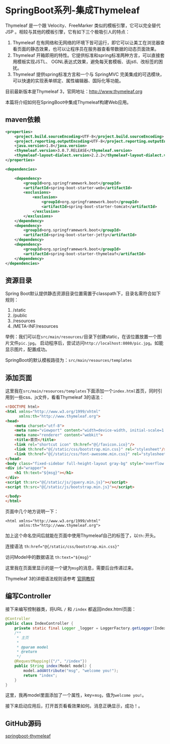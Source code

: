 # SpringBoot系列-集成Thymeleaf

Thymeleaf 是一个跟 Velocity、FreeMarker 类似的模板引擎，它可以完全替代 JSP 。相较与其他的模板引擎，它有如下三个极吸引人的特点：

1. Thymeleaf 在有网络和无网络的环境下皆可运行，即它可以让美工在浏览器查看页面的静态效果，也可以让程序员在服务器查看带数据的动态页面效果。
2. Thymeleaf 开箱即用的特性。它提供标准和spring标准两种方言，可以直接套用模板实现JSTL、 OGNL表达式效果，避免每天套模板、该jstl、改标签的困扰。
3. Thymeleaf 提供spring标准方言和一个与 SpringMVC 完美集成的可选模块，可以快速的实现表单绑定、属性编辑器、国际化等功能。

目前最新版本是Thymeleaf 3，官网地址：<http://www.thymeleaf.org>

本篇将介绍如何在SpringBoot中集成Thymeleaf构建Web应用。

## maven依赖

```xml
<properties>
    <project.build.sourceEncoding>UTF-8</project.build.sourceEncoding>
    <project.reporting.outputEncoding>UTF-8</project.reporting.outputEncoding>
    <java.version>1.8</java.version>
    <thymeleaf.version>3.0.7.RELEASE</thymeleaf.version>
    <thymeleaf-layout-dialect.version>2.2.2</thymeleaf-layout-dialect.version>
</properties>

<dependencies>

    <dependency>
        <groupId>org.springframework.boot</groupId>
        <artifactId>spring-boot-starter-web</artifactId>
        <exclusions>
            <exclusion>
                <groupId>org.springframework.boot</groupId>
                <artifactId>spring-boot-starter-tomcat</artifactId>
            </exclusion>
        </exclusions>
    </dependency>
    <dependency>
        <groupId>org.springframework.boot</groupId>
        <artifactId>spring-boot-starter-jetty</artifactId>
    </dependency>
    <dependency>
        <groupId>org.springframework.boot</groupId>
        <artifactId>spring-boot-starter-thymeleaf</artifactId>
    </dependency>
</dependencies>
```

## 资源目录

Spring Boot默认提供静态资源目录位置需置于classpath下，目录名需符合如下规则：

1. /static
1. /public
1. /resources
1. /META-INF/resources

举例：我们可以在`src/main/resources/`目录下创建static，在该位置放置一个图片文件`pic.jpg`。 启动程序后，尝试访问`http://localhost:8080/pic.jpg`。如能显示图片，配置成功。

SpringBoot的默认模板路径为：`src/main/resources/templates`

## 添加页面

这里我在`src/main/resources/templates`下面添加一个`index.html`首页，同时引用到一些css、js文件，看看Thymeleaf 3的语法：

```html
<!DOCTYPE html>
<html xmlns="http://www.w3.org/1999/xhtml"
      xmlns:th="http://www.thymeleaf.org">
<head>
    <meta charset="utf-8">
    <meta name="viewport" content="width=device-width, initial-scale=1.0">
    <meta name="renderer" content="webkit">
    <title>首页</title>
    <link rel="shortcut icon" th:href="@{/favicon.ico}"/>
    <link th:href="@{/static/css/bootstrap.min.css}" rel="stylesheet"/>
    <link th:href="@{/static/css/font-awesome.min.css}" rel="stylesheet"/>
</head>
<body class="fixed-sidebar full-height-layout gray-bg" style="overflow:hidden">
<div id="wrapper">
    <h1 th:text="${msg}"></h1>
</div>
<script th:src="@{/static/js/jquery.min.js}"></script>
<script th:src="@{/static/js/bootstrap.min.js}"></script>

</body>
</html>
```

页面中几个地方说明一下：

```
<html xmlns="http://www.w3.org/1999/xhtml"
      xmlns:th="http://www.thymeleaf.org">
```

加上这个命名空间后就能在页面中使用Thymeleaf自己的标签了，以`th:`开头。

连接语法 `th:href="@{/static/css/bootstrap.min.css}"`

访问Model中的数据语法 `th:text="${msg}"`

这里我在页面里显示的是一个键为`msg`的消息，需要后台传递过来。

Thymeleaf 3的详细语法规则请参考 [官网教程](http://www.thymeleaf.org/doc/tutorials/3.0/usingthymeleaf.html)

## 编写Controller

接下来编写控制器类，将URL `/` 和 `/index` 都返回index.html页面：

``` java
@Controller
public class IndexController {
    private static final Logger _logger = LoggerFactory.getLogger(IndexController.class);
    /**
     * 主页
     *
     * @param model
     * @return
     */
    @RequestMapping({"/", "/index"})
    public String index(Model model) {
        model.addAttribute("msg", "welcome you!");
        return "index";
    }
}
```

这里，我再model里面添加了一个属性，key=`msg`，值为`welcome you!`。

接下来启动应用后，打开首页看看效果如何。消息正确显示，成功！。

## GitHub源码

[springboot-thymeleaf](https://github.com/yidao620c/SpringBootBucket/tree/master/springboot-thymeleaf)

